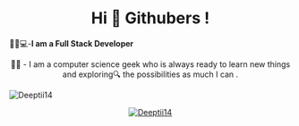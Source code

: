 

<h1 align="center">Hi 👋 Githubers !</h1>

👩‍💻💻-**I am a Full Stack Developer**
<p align="center">👩‍🎓 - I am a computer science geek who is always ready to learn new things and exploring🔍 the possibilities as much I can .</p>
<p align="left"> <img src="https://komarev.com/ghpvc/?username=Deeptii14&label=Profile%20views&color=0e75b6&style=flat"alt="Deeptii14" /></p>

<p align="center"> <a href="https://github.com/ryo-ma/github-profile-trophy"><img src="https://github-profile-trophy.vercel.app/?username=Deeptii14" alt="Deeptii14" /></a></p>



